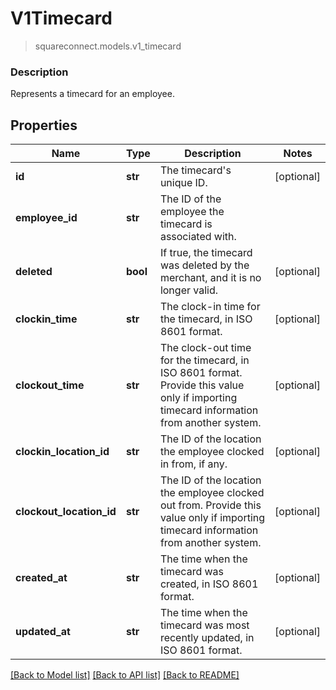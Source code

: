 # V1Timecard
> squareconnect.models.v1_timecard

### Description

Represents a timecard for an employee.

## Properties
Name | Type | Description | Notes
------------ | ------------- | ------------- | -------------
**id** | **str** | The timecard&#39;s unique ID. | [optional] 
**employee_id** | **str** | The ID of the employee the timecard is associated with. | 
**deleted** | **bool** | If true, the timecard was deleted by the merchant, and it is no longer valid. | [optional] 
**clockin_time** | **str** | The clock-in time for the timecard, in ISO 8601 format. | [optional] 
**clockout_time** | **str** | The clock-out time for the timecard, in ISO 8601 format. Provide this value only if importing timecard information from another system. | [optional] 
**clockin_location_id** | **str** | The ID of the location the employee clocked in from, if any. | [optional] 
**clockout_location_id** | **str** | The ID of the location the employee clocked out from. Provide this value only if importing timecard information from another system. | [optional] 
**created_at** | **str** | The time when the timecard was created, in ISO 8601 format. | [optional] 
**updated_at** | **str** | The time when the timecard was most recently updated, in ISO 8601 format. | [optional] 

[[Back to Model list]](../README.md#documentation-for-models) [[Back to API list]](../README.md#documentation-for-api-endpoints) [[Back to README]](../README.md)


